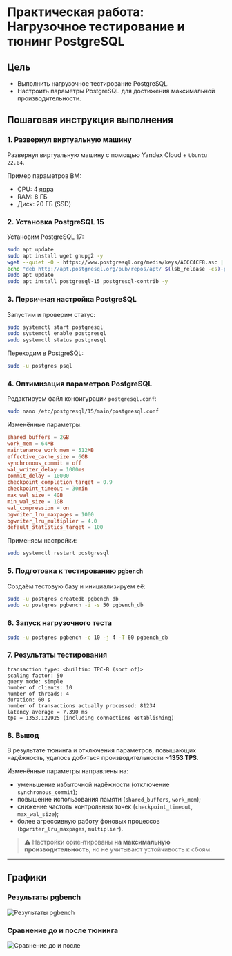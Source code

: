 # Практическая работа: Нагрузочное тестирование и тюнинг PostgreSQL

## Цель

- Выполнить нагрузочное тестирование PostgreSQL.
- Настроить параметры PostgreSQL для достижения максимальной производительности.

## Пошаговая инструкция выполнения

### 1. Развернул виртуальную машину

Развернул виртуальную машину с помощью Yandex Cloud + `Ubuntu 22.04`.

Пример параметров ВМ:
- CPU: 4 ядра
- RAM: 8 ГБ
- Диск: 20 ГБ (SSD)

### 2. Установка PostgreSQL 15

Установим PostgreSQL 17:

```bash
sudo apt update
sudo apt install wget gnupg2 -y
wget --quiet -O - https://www.postgresql.org/media/keys/ACCC4CF8.asc | sudo apt-key add -
echo "deb http://apt.postgresql.org/pub/repos/apt/ $(lsb_release -cs)-pgdg main" | sudo tee /etc/apt/sources.list.d/pgdg.list
sudo apt update
sudo apt install postgresql-15 postgresql-contrib -y
```

### 3. Первичная настройка PostgreSQL

Запустим и проверим статус:

```bash
sudo systemctl start postgresql
sudo systemctl enable postgresql
sudo systemctl status postgresql
```

Переходим в PostgreSQL:

```bash
sudo -u postgres psql
```

### 4. Оптимизация параметров PostgreSQL

Редактируем файл конфигурации `postgresql.conf`:

```bash
sudo nano /etc/postgresql/15/main/postgresql.conf
```

Изменённые параметры:

```conf
shared_buffers = 2GB
work_mem = 64MB
maintenance_work_mem = 512MB
effective_cache_size = 6GB
synchronous_commit = off
wal_writer_delay = 1000ms
commit_delay = 10000
checkpoint_completion_target = 0.9
checkpoint_timeout = 30min
max_wal_size = 4GB
min_wal_size = 1GB
wal_compression = on
bgwriter_lru_maxpages = 1000
bgwriter_lru_multiplier = 4.0
default_statistics_target = 100
```

Применяем настройки:

```bash
sudo systemctl restart postgresql
```

### 5. Подготовка к тестированию `pgbench`

Создаём тестовую базу и инициализируем её:

```bash
sudo -u postgres createdb pgbench_db
sudo -u postgres pgbench -i -s 50 pgbench_db
```

### 6. Запуск нагрузочного теста

```bash
sudo -u postgres pgbench -c 10 -j 4 -T 60 pgbench_db
```

### 7. Результаты тестирования

```
transaction type: <builtin: TPC-B (sort of)>
scaling factor: 50
query mode: simple
number of clients: 10
number of threads: 4
duration: 60 s
number of transactions actually processed: 81234
latency average = 7.390 ms
tps = 1353.122925 (including connections establishing)
```

### 8. Вывод

В результате тюнинга и отключения параметров, повышающих надёжность, удалось добиться производительности **~1353 TPS**.

Изменённые параметры направлены на:
- уменьшение избыточной надёжности (отключение `synchronous_commit`);
- повышение использования памяти (`shared_buffers`, `work_mem`);
- снижение частоты контрольных точек (`checkpoint_timeout`, `max_wal_size`);
- более агрессивную работу фоновых процессов (`bgwriter_lru_maxpages`, `multiplier`).

> ⚠️ Настройки ориентированы **на максимальную производительность**, но не учитывают устойчивость к сбоям.

---

## Графики

### Результаты pgbench

![Результаты pgbench](pgbench_result.png)

### Сравнение до и после тюнинга

![Сравнение до и после](pgbench_comparison.png)
